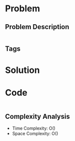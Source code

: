 # Problem
[]()

## Problem Description
```

```
## Tags


# Solution


# Code
```java

```
## Complexity Analysis
- Time Complexity: O()
- Space Complexity: O()

